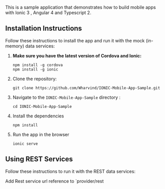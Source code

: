 This is a sample application that demonstrates how to build mobile apps with Ionic 3 , Angular 4 and Typescript 2. 

## Installation Instructions

Follow these instructions to install the app and run it with the mock (in-memory) data services:

1. **Make sure you have the latest version of Cordova and Ionic:**
    ```
    npm install -g cordova
    npm install -g ionic
    ```

1. Clone the repository:
    ```
    git clone https://github.com/Wharvind/IONIC-Mobile-App-Sample.git
    ```

1. Navigate to the `IONIC-Mobile-App-Sample` directory :
    ```
    cd IONIC-Mobile-App-Sample
    ```

1. Install the dependencies
    ```
    npm install
    ```
  
1. Run the app in the browser
    ```
    ionic serve
    ```

## Using REST Services

Follow these instructions to run it with the REST data services:

Add Rest service url reference to `provider/rest
